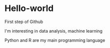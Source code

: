 # Hello-world
First step of Github

I'm interesting in data analysis, machine learning

Python and R are my main programming language



